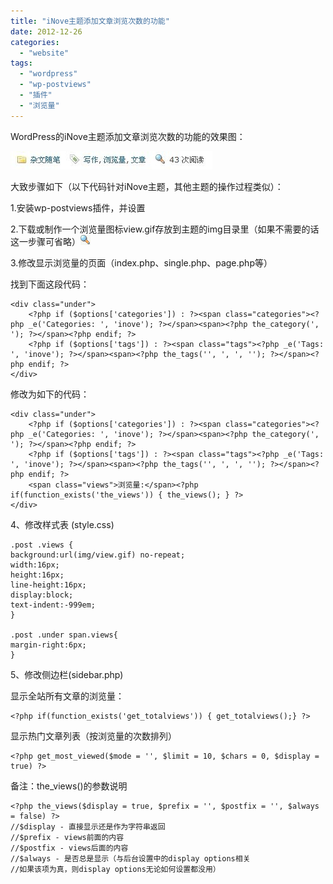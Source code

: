 ```yaml
---
title: "iNove主题添加文章浏览次数的功能"
date: 2012-12-26
categories: 
  - "website"
tags: 
  - "wordpress"
  - "wp-postviews"
  - "插件"
  - "浏览量"
---
```


WordPress的iNove主题添加文章浏览次数的功能的效果图：

![views](images/8308604411_1371f5c80e_z.jpg)

大致步骤如下（以下代码针对iNove主题，其他主题的操作过程类似）：

1.安装wp-postviews插件，并设置

2.下载或制作一个浏览量图标view.gif存放到主题的img目录里（如果不需要的话这一步骤可省略）![view](images/8309656374_5c505e3e9c_z.jpg) 

3.修改显示浏览量的页面（index.php、single.php、page.php等）  

<!--more-->

  
找到下面这段代码：

```
<div class="under">		
	<?php if ($options['categories']) : ?><span class="categories"><?php _e('Categories: ', 'inove'); ?></span><span><?php the_category(', '); ?></span><?php endif; ?>
	<?php if ($options['tags']) : ?><span class="tags"><?php _e('Tags: ', 'inove'); ?></span><span><?php the_tags('', ', ', ''); ?></span><?php endif; ?>	
</div>
```

修改为如下的代码：

```
<div class="under">		
	<?php if ($options['categories']) : ?><span class="categories"><?php _e('Categories: ', 'inove'); ?></span><span><?php the_category(', '); ?></span><?php endif; ?>
	<?php if ($options['tags']) : ?><span class="tags"><?php _e('Tags: ', 'inove'); ?></span><span><?php the_tags('', ', ', ''); ?></span><?php endif; ?>
	<span class="views">浏览量:</span><?php if(function_exists('the_views')) { the_views(); } ?>									
</div>
```

4、修改样式表 (style.css)

```
.post .views {
background:url(img/view.gif) no-repeat;
width:16px;
height:16px;
line-height:16px;
display:block;
text-indent:-999em;
}
 
.post .under span.views{
margin-right:6px;
}
```

5、修改侧边栏(sidebar.php)

显示全站所有文章的浏览量：

```
<?php if(function_exists('get_totalviews')) { get_totalviews();} ?>
```

显示热门文章列表（按浏览量的次数排列）

```
<?php get_most_viewed($mode = '', $limit = 10, $chars = 0, $display = true) ?>
```

备注：the\_views()的参数说明

```
<?php the_views($display = true, $prefix = '', $postfix = '', $always = false) ?>
//$display - 直接显示还是作为字符串返回
//$prefix - views前面的内容
//$postfix - views后面的内容
//$always - 是否总是显示（与后台设置中的display options相关
//如果该项为真，则display options无论如何设置都没用）
```
